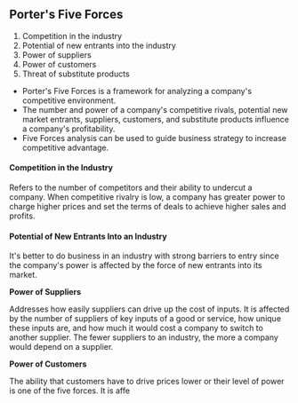 ## Porter's Five Forces

1. Competition in the industry
2. Potential of new entrants into the industry
3. Power of suppliers
4. Power of customers
5. Threat of substitute products

- Porter's Five Forces is a framework for analyzing a company's competitive environment.
- The number and power of a company's competitive rivals, potential new market entrants, suppliers, customers, and substitute products influence a company's profitability.
- Five Forces analysis can be used to guide business strategy to increase competitive advantage.

#### **Competition in the Industry**

Refers to the number of competitors and their ability to undercut a company. When competitive rivalry is low, a company has greater power to charge higher prices and set the terms of deals to achieve higher sales and profits.

#### **Potential of New Entrants Into an Industry**

It's better to do business in an industry with strong barriers to entry since the company's power is affected by the force of new entrants into its market.

**Power of Suppliers**

Addresses how easily suppliers can drive up the cost of inputs. It is affected by the number of suppliers of key inputs of a good or service, how unique these inputs are, and how much it would cost a company to switch to another supplier. The fewer suppliers to an industry, the more a company would depend on a supplier. 

**Power of Customers**

The ability that customers have to drive prices lower or their level of power is one of the five forces. It is affe

